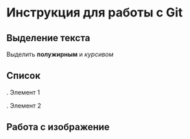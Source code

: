 # Инструкция для работы с Git

## Выделение текста

Выделить **полужирным** и _курсивом_


## Список 

. Элемент 1

. Элемент 2

## Работа с изображение 